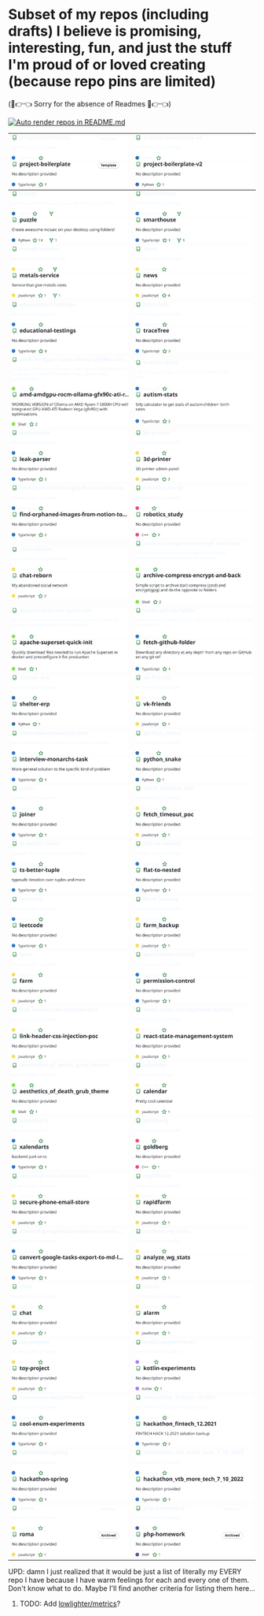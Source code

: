 # Subset of my repos (including drafts) I believe is promising, interesting, fun, and just the stuff I'm proud of or loved creating  (because repo pins are limited)

(🥺👉👈 Sorry for the absence of Readmes 🥺👉👈)

[![Auto render repos in README.md](https://github.com/nikelborm/nikelborm/actions/workflows/main.yml/badge.svg)](https://github.com/nikelborm/nikelborm/actions/workflows/main.yml)
<!-- Don't edit this. It's automatically generated by GitHub Action -->
<!-- REPO-TABLE-INJECT-START -->
|[![project-boilerplate repo](https://raw.githubusercontent.com/nikelborm/nikelborm/refs/heads/main/images/nikelborm_project-boilerplate_dark_theme.svg)](https://github.com/nikelborm/project-boilerplate/#gh-dark-mode-only)[![project-boilerplate repo](https://raw.githubusercontent.com/nikelborm/nikelborm/refs/heads/main/images/nikelborm_project-boilerplate_light_theme.svg)](https://github.com/nikelborm/project-boilerplate/#gh-light-mode-only)|[![project-boilerplate-v2 repo](https://raw.githubusercontent.com/nikelborm/nikelborm/refs/heads/main/images/nikelborm_project-boilerplate-v2_dark_theme.svg)](https://github.com/nikelborm/project-boilerplate-v2/#gh-dark-mode-only)[![project-boilerplate-v2 repo](https://raw.githubusercontent.com/nikelborm/nikelborm/refs/heads/main/images/nikelborm_project-boilerplate-v2_light_theme.svg)](https://github.com/nikelborm/project-boilerplate-v2/#gh-light-mode-only)|
|-|-|
|[![puzzle repo](https://raw.githubusercontent.com/nikelborm/nikelborm/refs/heads/main/images/nikelborm_puzzle_dark_theme.svg)](https://github.com/nikelborm/puzzle/#gh-dark-mode-only)[![puzzle repo](https://raw.githubusercontent.com/nikelborm/nikelborm/refs/heads/main/images/nikelborm_puzzle_light_theme.svg)](https://github.com/nikelborm/puzzle/#gh-light-mode-only)|[![smarthouse repo](https://raw.githubusercontent.com/nikelborm/nikelborm/refs/heads/main/images/nikelborm_smarthouse_dark_theme.svg)](https://github.com/nikelborm/smarthouse/#gh-dark-mode-only)[![smarthouse repo](https://raw.githubusercontent.com/nikelborm/nikelborm/refs/heads/main/images/nikelborm_smarthouse_light_theme.svg)](https://github.com/nikelborm/smarthouse/#gh-light-mode-only)|
|[![metals-service repo](https://raw.githubusercontent.com/nikelborm/nikelborm/refs/heads/main/images/nikelborm_metals-service_dark_theme.svg)](https://github.com/nikelborm/metals-service/#gh-dark-mode-only)[![metals-service repo](https://raw.githubusercontent.com/nikelborm/nikelborm/refs/heads/main/images/nikelborm_metals-service_light_theme.svg)](https://github.com/nikelborm/metals-service/#gh-light-mode-only)|[![news repo](https://raw.githubusercontent.com/nikelborm/nikelborm/refs/heads/main/images/nikelborm_news_dark_theme.svg)](https://github.com/nikelborm/news/#gh-dark-mode-only)[![news repo](https://raw.githubusercontent.com/nikelborm/nikelborm/refs/heads/main/images/nikelborm_news_light_theme.svg)](https://github.com/nikelborm/news/#gh-light-mode-only)|
|[![educational-testings repo](https://raw.githubusercontent.com/nikelborm/nikelborm/refs/heads/main/images/nikelborm_educational-testings_dark_theme.svg)](https://github.com/nikelborm/educational-testings/#gh-dark-mode-only)[![educational-testings repo](https://raw.githubusercontent.com/nikelborm/nikelborm/refs/heads/main/images/nikelborm_educational-testings_light_theme.svg)](https://github.com/nikelborm/educational-testings/#gh-light-mode-only)|[![traceTree repo](https://raw.githubusercontent.com/nikelborm/nikelborm/refs/heads/main/images/nikelborm_traceTree_dark_theme.svg)](https://github.com/nikelborm/traceTree/#gh-dark-mode-only)[![traceTree repo](https://raw.githubusercontent.com/nikelborm/nikelborm/refs/heads/main/images/nikelborm_traceTree_light_theme.svg)](https://github.com/nikelborm/traceTree/#gh-light-mode-only)|
|[![amd-amdgpu-rocm-ollama-gfx90c-ati-radeon-vega-ryzen7-5800H-arch-linux repo](https://raw.githubusercontent.com/nikelborm/nikelborm/refs/heads/main/images/nikelborm_amd-amdgpu-rocm-ollama-gfx90c-ati-radeon-vega-ryzen7-5800H-arch-linux_dark_theme.svg)](https://github.com/nikelborm/amd-amdgpu-rocm-ollama-gfx90c-ati-radeon-vega-ryzen7-5800H-arch-linux/#gh-dark-mode-only)[![amd-amdgpu-rocm-ollama-gfx90c-ati-radeon-vega-ryzen7-5800H-arch-linux repo](https://raw.githubusercontent.com/nikelborm/nikelborm/refs/heads/main/images/nikelborm_amd-amdgpu-rocm-ollama-gfx90c-ati-radeon-vega-ryzen7-5800H-arch-linux_light_theme.svg)](https://github.com/nikelborm/amd-amdgpu-rocm-ollama-gfx90c-ati-radeon-vega-ryzen7-5800H-arch-linux/#gh-light-mode-only)|[![autism-stats repo](https://raw.githubusercontent.com/nikelborm/nikelborm/refs/heads/main/images/nikelborm_autism-stats_dark_theme.svg)](https://github.com/nikelborm/autism-stats/#gh-dark-mode-only)[![autism-stats repo](https://raw.githubusercontent.com/nikelborm/nikelborm/refs/heads/main/images/nikelborm_autism-stats_light_theme.svg)](https://github.com/nikelborm/autism-stats/#gh-light-mode-only)|
|[![leak-parser repo](https://raw.githubusercontent.com/nikelborm/nikelborm/refs/heads/main/images/nikelborm_leak-parser_dark_theme.svg)](https://github.com/nikelborm/leak-parser/#gh-dark-mode-only)[![leak-parser repo](https://raw.githubusercontent.com/nikelborm/nikelborm/refs/heads/main/images/nikelborm_leak-parser_light_theme.svg)](https://github.com/nikelborm/leak-parser/#gh-light-mode-only)|[![3d-printer repo](https://raw.githubusercontent.com/nikelborm/nikelborm/refs/heads/main/images/nikelborm_3d-printer_dark_theme.svg)](https://github.com/nikelborm/3d-printer/#gh-dark-mode-only)[![3d-printer repo](https://raw.githubusercontent.com/nikelborm/nikelborm/refs/heads/main/images/nikelborm_3d-printer_light_theme.svg)](https://github.com/nikelborm/3d-printer/#gh-light-mode-only)|
|[![find-orphaned-images-from-notion-to-obsidian-import repo](https://raw.githubusercontent.com/nikelborm/nikelborm/refs/heads/main/images/nikelborm_find-orphaned-images-from-notion-to-obsidian-import_dark_theme.svg)](https://github.com/nikelborm/find-orphaned-images-from-notion-to-obsidian-import/#gh-dark-mode-only)[![find-orphaned-images-from-notion-to-obsidian-import repo](https://raw.githubusercontent.com/nikelborm/nikelborm/refs/heads/main/images/nikelborm_find-orphaned-images-from-notion-to-obsidian-import_light_theme.svg)](https://github.com/nikelborm/find-orphaned-images-from-notion-to-obsidian-import/#gh-light-mode-only)|[![robotics_study repo](https://raw.githubusercontent.com/nikelborm/nikelborm/refs/heads/main/images/nikelborm_robotics_study_dark_theme.svg)](https://github.com/nikelborm/robotics_study/#gh-dark-mode-only)[![robotics_study repo](https://raw.githubusercontent.com/nikelborm/nikelborm/refs/heads/main/images/nikelborm_robotics_study_light_theme.svg)](https://github.com/nikelborm/robotics_study/#gh-light-mode-only)|
|[![chat-reborn repo](https://raw.githubusercontent.com/nikelborm/nikelborm/refs/heads/main/images/nikelborm_chat-reborn_dark_theme.svg)](https://github.com/nikelborm/chat-reborn/#gh-dark-mode-only)[![chat-reborn repo](https://raw.githubusercontent.com/nikelborm/nikelborm/refs/heads/main/images/nikelborm_chat-reborn_light_theme.svg)](https://github.com/nikelborm/chat-reborn/#gh-light-mode-only)|[![archive-compress-encrypt-and-back repo](https://raw.githubusercontent.com/nikelborm/nikelborm/refs/heads/main/images/nikelborm_archive-compress-encrypt-and-back_dark_theme.svg)](https://github.com/nikelborm/archive-compress-encrypt-and-back/#gh-dark-mode-only)[![archive-compress-encrypt-and-back repo](https://raw.githubusercontent.com/nikelborm/nikelborm/refs/heads/main/images/nikelborm_archive-compress-encrypt-and-back_light_theme.svg)](https://github.com/nikelborm/archive-compress-encrypt-and-back/#gh-light-mode-only)|
|[![apache-superset-quick-init repo](https://raw.githubusercontent.com/nikelborm/nikelborm/refs/heads/main/images/nikelborm_apache-superset-quick-init_dark_theme.svg)](https://github.com/nikelborm/apache-superset-quick-init/#gh-dark-mode-only)[![apache-superset-quick-init repo](https://raw.githubusercontent.com/nikelborm/nikelborm/refs/heads/main/images/nikelborm_apache-superset-quick-init_light_theme.svg)](https://github.com/nikelborm/apache-superset-quick-init/#gh-light-mode-only)|[![fetch-github-folder repo](https://raw.githubusercontent.com/nikelborm/nikelborm/refs/heads/main/images/nikelborm_fetch-github-folder_dark_theme.svg)](https://github.com/nikelborm/fetch-github-folder/#gh-dark-mode-only)[![fetch-github-folder repo](https://raw.githubusercontent.com/nikelborm/nikelborm/refs/heads/main/images/nikelborm_fetch-github-folder_light_theme.svg)](https://github.com/nikelborm/fetch-github-folder/#gh-light-mode-only)|
|[![shelter-erp repo](https://raw.githubusercontent.com/nikelborm/nikelborm/refs/heads/main/images/nikelborm_shelter-erp_dark_theme.svg)](https://github.com/nikelborm/shelter-erp/#gh-dark-mode-only)[![shelter-erp repo](https://raw.githubusercontent.com/nikelborm/nikelborm/refs/heads/main/images/nikelborm_shelter-erp_light_theme.svg)](https://github.com/nikelborm/shelter-erp/#gh-light-mode-only)|[![vk-friends repo](https://raw.githubusercontent.com/nikelborm/nikelborm/refs/heads/main/images/nikelborm_vk-friends_dark_theme.svg)](https://github.com/nikelborm/vk-friends/#gh-dark-mode-only)[![vk-friends repo](https://raw.githubusercontent.com/nikelborm/nikelborm/refs/heads/main/images/nikelborm_vk-friends_light_theme.svg)](https://github.com/nikelborm/vk-friends/#gh-light-mode-only)|
|[![interview-monarchs-task repo](https://raw.githubusercontent.com/nikelborm/nikelborm/refs/heads/main/images/nikelborm_interview-monarchs-task_dark_theme.svg)](https://github.com/nikelborm/interview-monarchs-task/#gh-dark-mode-only)[![interview-monarchs-task repo](https://raw.githubusercontent.com/nikelborm/nikelborm/refs/heads/main/images/nikelborm_interview-monarchs-task_light_theme.svg)](https://github.com/nikelborm/interview-monarchs-task/#gh-light-mode-only)|[![python_snake repo](https://raw.githubusercontent.com/nikelborm/nikelborm/refs/heads/main/images/nikelborm_python_snake_dark_theme.svg)](https://github.com/nikelborm/python_snake/#gh-dark-mode-only)[![python_snake repo](https://raw.githubusercontent.com/nikelborm/nikelborm/refs/heads/main/images/nikelborm_python_snake_light_theme.svg)](https://github.com/nikelborm/python_snake/#gh-light-mode-only)|
|[![joiner repo](https://raw.githubusercontent.com/nikelborm/nikelborm/refs/heads/main/images/nikelborm_joiner_dark_theme.svg)](https://github.com/nikelborm/joiner/#gh-dark-mode-only)[![joiner repo](https://raw.githubusercontent.com/nikelborm/nikelborm/refs/heads/main/images/nikelborm_joiner_light_theme.svg)](https://github.com/nikelborm/joiner/#gh-light-mode-only)|[![fetch_timeout_poc repo](https://raw.githubusercontent.com/nikelborm/nikelborm/refs/heads/main/images/nikelborm_fetch_timeout_poc_dark_theme.svg)](https://github.com/nikelborm/fetch_timeout_poc/#gh-dark-mode-only)[![fetch_timeout_poc repo](https://raw.githubusercontent.com/nikelborm/nikelborm/refs/heads/main/images/nikelborm_fetch_timeout_poc_light_theme.svg)](https://github.com/nikelborm/fetch_timeout_poc/#gh-light-mode-only)|
|[![ts-better-tuple repo](https://raw.githubusercontent.com/nikelborm/nikelborm/refs/heads/main/images/nikelborm_ts-better-tuple_dark_theme.svg)](https://github.com/nikelborm/ts-better-tuple/#gh-dark-mode-only)[![ts-better-tuple repo](https://raw.githubusercontent.com/nikelborm/nikelborm/refs/heads/main/images/nikelborm_ts-better-tuple_light_theme.svg)](https://github.com/nikelborm/ts-better-tuple/#gh-light-mode-only)|[![flat-to-nested repo](https://raw.githubusercontent.com/nikelborm/nikelborm/refs/heads/main/images/nikelborm_flat-to-nested_dark_theme.svg)](https://github.com/nikelborm/flat-to-nested/#gh-dark-mode-only)[![flat-to-nested repo](https://raw.githubusercontent.com/nikelborm/nikelborm/refs/heads/main/images/nikelborm_flat-to-nested_light_theme.svg)](https://github.com/nikelborm/flat-to-nested/#gh-light-mode-only)|
|[![leetcode repo](https://raw.githubusercontent.com/nikelborm/nikelborm/refs/heads/main/images/nikelborm_leetcode_dark_theme.svg)](https://github.com/nikelborm/leetcode/#gh-dark-mode-only)[![leetcode repo](https://raw.githubusercontent.com/nikelborm/nikelborm/refs/heads/main/images/nikelborm_leetcode_light_theme.svg)](https://github.com/nikelborm/leetcode/#gh-light-mode-only)|[![farm_backup repo](https://raw.githubusercontent.com/nikelborm/nikelborm/refs/heads/main/images/nikelborm_farm_backup_dark_theme.svg)](https://github.com/nikelborm/farm_backup/#gh-dark-mode-only)[![farm_backup repo](https://raw.githubusercontent.com/nikelborm/nikelborm/refs/heads/main/images/nikelborm_farm_backup_light_theme.svg)](https://github.com/nikelborm/farm_backup/#gh-light-mode-only)|
|[![farm repo](https://raw.githubusercontent.com/nikelborm/nikelborm/refs/heads/main/images/nikelborm_farm_dark_theme.svg)](https://github.com/nikelborm/farm/#gh-dark-mode-only)[![farm repo](https://raw.githubusercontent.com/nikelborm/nikelborm/refs/heads/main/images/nikelborm_farm_light_theme.svg)](https://github.com/nikelborm/farm/#gh-light-mode-only)|[![permission-control repo](https://raw.githubusercontent.com/nikelborm/nikelborm/refs/heads/main/images/nikelborm_permission-control_dark_theme.svg)](https://github.com/nikelborm/permission-control/#gh-dark-mode-only)[![permission-control repo](https://raw.githubusercontent.com/nikelborm/nikelborm/refs/heads/main/images/nikelborm_permission-control_light_theme.svg)](https://github.com/nikelborm/permission-control/#gh-light-mode-only)|
|[![link-header-css-injection-poc repo](https://raw.githubusercontent.com/nikelborm/nikelborm/refs/heads/main/images/nikelborm_link-header-css-injection-poc_dark_theme.svg)](https://github.com/nikelborm/link-header-css-injection-poc/#gh-dark-mode-only)[![link-header-css-injection-poc repo](https://raw.githubusercontent.com/nikelborm/nikelborm/refs/heads/main/images/nikelborm_link-header-css-injection-poc_light_theme.svg)](https://github.com/nikelborm/link-header-css-injection-poc/#gh-light-mode-only)|[![react-state-management-system repo](https://raw.githubusercontent.com/nikelborm/nikelborm/refs/heads/main/images/nikelborm_react-state-management-system_dark_theme.svg)](https://github.com/nikelborm/react-state-management-system/#gh-dark-mode-only)[![react-state-management-system repo](https://raw.githubusercontent.com/nikelborm/nikelborm/refs/heads/main/images/nikelborm_react-state-management-system_light_theme.svg)](https://github.com/nikelborm/react-state-management-system/#gh-light-mode-only)|
|[![aesthetics_of_death_grub_theme repo](https://raw.githubusercontent.com/nikelborm/nikelborm/refs/heads/main/images/nikelborm_aesthetics_of_death_grub_theme_dark_theme.svg)](https://github.com/nikelborm/aesthetics_of_death_grub_theme/#gh-dark-mode-only)[![aesthetics_of_death_grub_theme repo](https://raw.githubusercontent.com/nikelborm/nikelborm/refs/heads/main/images/nikelborm_aesthetics_of_death_grub_theme_light_theme.svg)](https://github.com/nikelborm/aesthetics_of_death_grub_theme/#gh-light-mode-only)|[![calendar repo](https://raw.githubusercontent.com/nikelborm/nikelborm/refs/heads/main/images/nikelborm_calendar_dark_theme.svg)](https://github.com/nikelborm/calendar/#gh-dark-mode-only)[![calendar repo](https://raw.githubusercontent.com/nikelborm/nikelborm/refs/heads/main/images/nikelborm_calendar_light_theme.svg)](https://github.com/nikelborm/calendar/#gh-light-mode-only)|
|[![xalendarts repo](https://raw.githubusercontent.com/nikelborm/nikelborm/refs/heads/main/images/nikelborm_xalendarts_dark_theme.svg)](https://github.com/nikelborm/xalendarts/#gh-dark-mode-only)[![xalendarts repo](https://raw.githubusercontent.com/nikelborm/nikelborm/refs/heads/main/images/nikelborm_xalendarts_light_theme.svg)](https://github.com/nikelborm/xalendarts/#gh-light-mode-only)|[![goldberg repo](https://raw.githubusercontent.com/nikelborm/nikelborm/refs/heads/main/images/nikelborm_goldberg_dark_theme.svg)](https://github.com/nikelborm/goldberg/#gh-dark-mode-only)[![goldberg repo](https://raw.githubusercontent.com/nikelborm/nikelborm/refs/heads/main/images/nikelborm_goldberg_light_theme.svg)](https://github.com/nikelborm/goldberg/#gh-light-mode-only)|
|[![secure-phone-email-store repo](https://raw.githubusercontent.com/nikelborm/nikelborm/refs/heads/main/images/nikelborm_secure-phone-email-store_dark_theme.svg)](https://github.com/nikelborm/secure-phone-email-store/#gh-dark-mode-only)[![secure-phone-email-store repo](https://raw.githubusercontent.com/nikelborm/nikelborm/refs/heads/main/images/nikelborm_secure-phone-email-store_light_theme.svg)](https://github.com/nikelborm/secure-phone-email-store/#gh-light-mode-only)|[![rapidfarm repo](https://raw.githubusercontent.com/nikelborm/nikelborm/refs/heads/main/images/nikelborm_rapidfarm_dark_theme.svg)](https://github.com/nikelborm/rapidfarm/#gh-dark-mode-only)[![rapidfarm repo](https://raw.githubusercontent.com/nikelborm/nikelborm/refs/heads/main/images/nikelborm_rapidfarm_light_theme.svg)](https://github.com/nikelborm/rapidfarm/#gh-light-mode-only)|
|[![convert-google-tasks-export-to-md-list repo](https://raw.githubusercontent.com/nikelborm/nikelborm/refs/heads/main/images/nikelborm_convert-google-tasks-export-to-md-list_dark_theme.svg)](https://github.com/nikelborm/convert-google-tasks-export-to-md-list/#gh-dark-mode-only)[![convert-google-tasks-export-to-md-list repo](https://raw.githubusercontent.com/nikelborm/nikelborm/refs/heads/main/images/nikelborm_convert-google-tasks-export-to-md-list_light_theme.svg)](https://github.com/nikelborm/convert-google-tasks-export-to-md-list/#gh-light-mode-only)|[![analyze_wg_stats repo](https://raw.githubusercontent.com/nikelborm/nikelborm/refs/heads/main/images/nikelborm_analyze_wg_stats_dark_theme.svg)](https://github.com/nikelborm/analyze_wg_stats/#gh-dark-mode-only)[![analyze_wg_stats repo](https://raw.githubusercontent.com/nikelborm/nikelborm/refs/heads/main/images/nikelborm_analyze_wg_stats_light_theme.svg)](https://github.com/nikelborm/analyze_wg_stats/#gh-light-mode-only)|
|[![chat repo](https://raw.githubusercontent.com/nikelborm/nikelborm/refs/heads/main/images/nikelborm_chat_dark_theme.svg)](https://github.com/nikelborm/chat/#gh-dark-mode-only)[![chat repo](https://raw.githubusercontent.com/nikelborm/nikelborm/refs/heads/main/images/nikelborm_chat_light_theme.svg)](https://github.com/nikelborm/chat/#gh-light-mode-only)|[![alarm repo](https://raw.githubusercontent.com/nikelborm/nikelborm/refs/heads/main/images/nikelborm_alarm_dark_theme.svg)](https://github.com/nikelborm/alarm/#gh-dark-mode-only)[![alarm repo](https://raw.githubusercontent.com/nikelborm/nikelborm/refs/heads/main/images/nikelborm_alarm_light_theme.svg)](https://github.com/nikelborm/alarm/#gh-light-mode-only)|
|[![toy-project repo](https://raw.githubusercontent.com/nikelborm/nikelborm/refs/heads/main/images/nikelborm_toy-project_dark_theme.svg)](https://github.com/nikelborm/toy-project/#gh-dark-mode-only)[![toy-project repo](https://raw.githubusercontent.com/nikelborm/nikelborm/refs/heads/main/images/nikelborm_toy-project_light_theme.svg)](https://github.com/nikelborm/toy-project/#gh-light-mode-only)|[![kotlin-experiments repo](https://raw.githubusercontent.com/nikelborm/nikelborm/refs/heads/main/images/nikelborm_kotlin-experiments_dark_theme.svg)](https://github.com/nikelborm/kotlin-experiments/#gh-dark-mode-only)[![kotlin-experiments repo](https://raw.githubusercontent.com/nikelborm/nikelborm/refs/heads/main/images/nikelborm_kotlin-experiments_light_theme.svg)](https://github.com/nikelborm/kotlin-experiments/#gh-light-mode-only)|
|[![cool-enum-experiments repo](https://raw.githubusercontent.com/nikelborm/nikelborm/refs/heads/main/images/nikelborm_cool-enum-experiments_dark_theme.svg)](https://github.com/nikelborm/cool-enum-experiments/#gh-dark-mode-only)[![cool-enum-experiments repo](https://raw.githubusercontent.com/nikelborm/nikelborm/refs/heads/main/images/nikelborm_cool-enum-experiments_light_theme.svg)](https://github.com/nikelborm/cool-enum-experiments/#gh-light-mode-only)|[![hackathon_fintech_12.2021 repo](https://raw.githubusercontent.com/nikelborm/nikelborm/refs/heads/main/images/nikelborm_hackathon_fintech_12.2021_dark_theme.svg)](https://github.com/nikelborm/hackathon_fintech_12.2021/#gh-dark-mode-only)[![hackathon_fintech_12.2021 repo](https://raw.githubusercontent.com/nikelborm/nikelborm/refs/heads/main/images/nikelborm_hackathon_fintech_12.2021_light_theme.svg)](https://github.com/nikelborm/hackathon_fintech_12.2021/#gh-light-mode-only)|
|[![hackathon-spring repo](https://raw.githubusercontent.com/nikelborm/nikelborm/refs/heads/main/images/nikelborm_hackathon-spring_dark_theme.svg)](https://github.com/nikelborm/hackathon-spring/#gh-dark-mode-only)[![hackathon-spring repo](https://raw.githubusercontent.com/nikelborm/nikelborm/refs/heads/main/images/nikelborm_hackathon-spring_light_theme.svg)](https://github.com/nikelborm/hackathon-spring/#gh-light-mode-only)|[![hackathon_vtb_more_tech_7_10_2022 repo](https://raw.githubusercontent.com/nikelborm/nikelborm/refs/heads/main/images/nikelborm_hackathon_vtb_more_tech_7_10_2022_dark_theme.svg)](https://github.com/nikelborm/hackathon_vtb_more_tech_7_10_2022/#gh-dark-mode-only)[![hackathon_vtb_more_tech_7_10_2022 repo](https://raw.githubusercontent.com/nikelborm/nikelborm/refs/heads/main/images/nikelborm_hackathon_vtb_more_tech_7_10_2022_light_theme.svg)](https://github.com/nikelborm/hackathon_vtb_more_tech_7_10_2022/#gh-light-mode-only)|
|[![roma repo](https://raw.githubusercontent.com/nikelborm/nikelborm/refs/heads/main/images/nikelborm_roma_dark_theme.svg)](https://github.com/nikelborm/roma/#gh-dark-mode-only)[![roma repo](https://raw.githubusercontent.com/nikelborm/nikelborm/refs/heads/main/images/nikelborm_roma_light_theme.svg)](https://github.com/nikelborm/roma/#gh-light-mode-only)|[![php-homework repo](https://raw.githubusercontent.com/nikelborm/nikelborm/refs/heads/main/images/nikelborm_php-homework_dark_theme.svg)](https://github.com/nikelborm/php-homework/#gh-dark-mode-only)[![php-homework repo](https://raw.githubusercontent.com/nikelborm/nikelborm/refs/heads/main/images/nikelborm_php-homework_light_theme.svg)](https://github.com/nikelborm/php-homework/#gh-light-mode-only)|
<!-- REPO-TABLE-INJECT-END -->

UPD: damn I just realized that it would be just a list of literally my EVERY repo I have because I have warm feelings for each and every one of them. Don't know what to do. Maybe I'll find another criteria for listing them here...

1. TODO: Add [lowlighter/metrics](https://github.com/lowlighter/metrics)?
